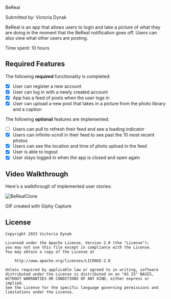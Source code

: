BeReal

Submitted by: Victoria Dynak

BeReal is an app that allows users to login and take a picture of what they are doing in the moment that the BeReal notification goes off. Users can also view what other users are posting.

Time spent: 10 hours

## Required Features

The following **required** functionality is completed:

- [x] User can register a new account
- [x] User can log in with a newly created account
- [x] App has a feed of posts when the user logs in
- [x] User can upload a new post that takes in a picture from the photo library and a caption	
 
The following **optional** features are implemented:

- [ ] Users can pull to refresh their feed and see a loading indicator
- [x] Users can infinite-scroll in their feed to see past the 10 most recent photos
- [x] Users can see the location and time of photo upload in the feed	
- [x] User is able to logout
- [x] User stays logged in when the app is closed and open again	

## Video Walkthrough

Here's a walkthrough of implemented user stories:

![BeRealClone](https://user-images.githubusercontent.com/116195324/228366486-a1cfd5c3-65c0-4328-813c-4e73c2ac78fb.gif)

GIF created with Giphy Capture  
<!-- Recommended tools:
[Kap](https://getkap.co/) for macOS
[ScreenToGif](https://www.screentogif.com/) for Windows
[peek](https://github.com/phw/peek) for Linux. -->

## License

    Copyright 2023 Victoria Dynak

    Licensed under the Apache License, Version 2.0 (the "License");
    you may not use this file except in compliance with the License.
    You may obtain a copy of the License at

        http://www.apache.org/licenses/LICENSE-2.0

    Unless required by applicable law or agreed to in writing, software
    distributed under the License is distributed on an "AS IS" BASIS,
    WITHOUT WARRANTIES OR CONDITIONS OF ANY KIND, either express or implied.
    See the License for the specific language governing permissions and
    limitations under the License.
